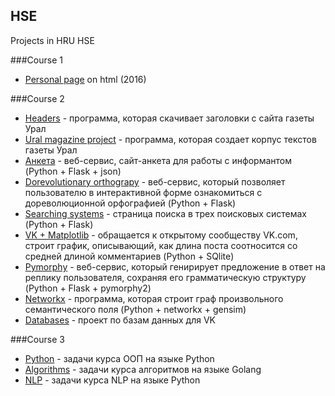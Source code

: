 ## HSE
Projects in HRU HSE

###Course 1

* [Personal page](https://github.com/AnnaZhuravleva/HSE0/blob/master/course%201/%D1%81%D0%B0%D0%B9%D1%82.html) on html (2016)

###Course 2

* [Headers]() - программа, которая скачивает заголовки с сайта газеты Урал
* [Ural magazine project]() - программа, которая создает корпус текстов газеты Урал
* [Анкета]() - веб-сервис, сайт-анкета для работы с информантом (Python + Flask + json)
* [Dorevolutionary orthograpy](https://github.com/AnnaZhuravleva/HSE0/tree/master/course%202/%D0%BD%D0%BE%D0%B2%D1%8B%D0%B9%20%D0%BF%D1%80%D0%BE%D0%B5%D0%BA%D1%82) - 
веб-сервис, который позволяет пользователю в интерактивной форме ознакомиться с дореволюционной орфографией (Python + Flask)
* [Searching systems]() - страница поиска в трех поисковых системах (Python + Flask)
* [VK + Matplotlib]() - обращается к открытому сообществу VK.com, строит график, описывающий, как длина поста соотносится со средней длиной комментариев (Python + SQlite)
* [Pymorphy]() - веб-сервис, который генирирует предложение в ответ на реплику пользователя, сохраняя его грамматическую структуру (Python + Flask + pymorphy2)
* [Networkx]() - программа, которая строит граф произвольного семантического поля (Python + networkx + gensim)
* [Databases]() - проект по базам данных для VK

###Course 3

* [Python]()  - задачи курса ООП на языке Python
* [Algorithms]() - задачи курса алгоритмов на языке Golang
* [NLP]() - задачи курса NLP на языке Python